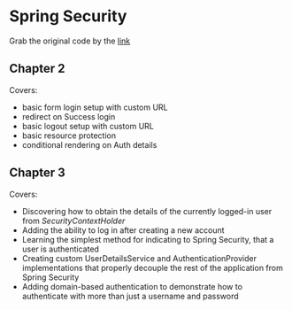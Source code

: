 # Spring Security 
Grab the original code by the [link](https://github.com/PacktPublishing/Spring-Security-Third-Edition)

## Chapter 2
Covers:
- basic form login setup with custom URL
- redirect on Success login
- basic logout setup with custom URL
- basic resource protection
- conditional rendering on Auth details

## Chapter 3
Covers:
- Discovering how to obtain the details of the currently logged-in user from _SecurityContextHolder_
- Adding the ability to log in after creating a new account
- Learning the simplest method for indicating to Spring Security, that a user is authenticated
- Creating custom UserDetailsService and AuthenticationProvider implementations that properly decouple the rest of the application from Spring Security
- Adding domain-based authentication to demonstrate how to authenticate with more than just a username and password
